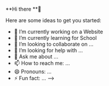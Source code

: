 **Hi there **👋

Here are some ideas to get you started:

- 🔭 I’m currently working on a Website 
- 🌱 I’m currently learning for School
- 👯 I’m looking to collaborate on ...
- 🤔 I’m looking for help with ...
- 💬 Ask me about ...
- 📫 How to reach me: ...
- 😄 Pronouns: ...
- ⚡ Fun fact: ...
-->
